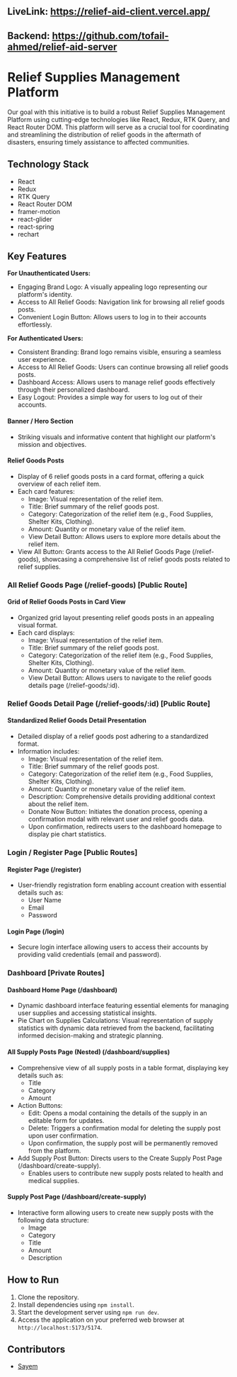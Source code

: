 ## LiveLink: https://relief-aid-client.vercel.app/
## Backend: https://github.com/tofail-ahmed/relief-aid-server
# Relief Supplies Management Platform

Our goal with this initiative is to build a robust Relief Supplies Management Platform using cutting-edge technologies like React, Redux, RTK Query, and React Router DOM. This platform will serve as a crucial tool for coordinating and streamlining the distribution of relief goods in the aftermath of disasters, ensuring timely assistance to affected communities.

## Technology Stack

- React
- Redux
- RTK Query
- React Router DOM
- framer-motion
- react-glider
- react-spring
- rechart

## Key Features

**For Unauthenticated Users:**
- Engaging Brand Logo: A visually appealing logo representing our platform's identity.
- Access to All Relief Goods: Navigation link for browsing all relief goods posts.
- Convenient Login Button: Allows users to log in to their accounts effortlessly.

**For Authenticated Users:**
- Consistent Branding: Brand logo remains visible, ensuring a seamless user experience.
- Access to All Relief Goods: Users can continue browsing all relief goods posts.
- Dashboard Access: Allows users to manage relief goods effectively through their personalized dashboard.
- Easy Logout: Provides a simple way for users to log out of their accounts.

#### Banner / Hero Section
- Striking visuals and informative content that highlight our platform's mission and objectives.

#### Relief Goods Posts
- Display of 6 relief goods posts in a card format, offering a quick overview of each relief item.
- Each card features:
  - Image: Visual representation of the relief item.
  - Title: Brief summary of the relief goods post.
  - Category: Categorization of the relief item (e.g., Food Supplies, Shelter Kits, Clothing).
  - Amount: Quantity or monetary value of the relief item.
  - View Detail Button: Allows users to explore more details about the relief item.
- View All Button: Grants access to the All Relief Goods Page (/relief-goods), showcasing a comprehensive list of relief goods posts related to relief supplies.

### All Relief Goods Page (/relief-goods) [Public Route]

#### Grid of Relief Goods Posts in Card View
- Organized grid layout presenting relief goods posts in an appealing visual format.
- Each card displays:
  - Image: Visual representation of the relief item.
  - Title: Brief summary of the relief goods post.
  - Category: Categorization of the relief item (e.g., Food Supplies, Shelter Kits, Clothing).
  - Amount: Quantity or monetary value of the relief item.
  - View Detail Button: Allows users to navigate to the relief goods details page (/relief-goods/:id).

### Relief Goods Detail Page (/relief-goods/:id) [Public Route]

#### Standardized Relief Goods Detail Presentation
- Detailed display of a relief goods post adhering to a standardized format.
- Information includes:
  - Image: Visual representation of the relief item.
  - Title: Brief summary of the relief goods post.
  - Category: Categorization of the relief item (e.g., Food Supplies, Shelter Kits, Clothing).
  - Amount: Quantity or monetary value of the relief item.
  - Description: Comprehensive details providing additional context about the relief item.
  - Donate Now Button: Initiates the donation process, opening a confirmation modal with relevant user and relief goods data.
  - Upon confirmation, redirects users to the dashboard homepage to display pie chart statistics.

### Login / Register Page [Public Routes]

#### Register Page (/register)
- User-friendly registration form enabling account creation with essential details such as:
  - User Name
  - Email
  - Password

#### Login Page (/login)
- Secure login interface allowing users to access their accounts by providing valid credentials (email and password).

### Dashboard [Private Routes]

#### Dashboard Home Page (/dashboard)
- Dynamic dashboard interface featuring essential elements for managing user supplies and accessing statistical insights.
- Pie Chart on Supplies Calculations: Visual representation of supply statistics with dynamic data retrieved from the backend, facilitating informed decision-making and strategic planning.

#### All Supply Posts Page (Nested) (/dashboard/supplies)
- Comprehensive view of all supply posts in a table format, displaying key details such as:
  - Title
  - Category
  - Amount
- Action Buttons:
  - Edit: Opens a modal containing the details of the supply in an editable form for updates.
  - Delete: Triggers a confirmation modal for deleting the supply post upon user confirmation.
  - Upon confirmation, the supply post will be permanently removed from the platform.
- Add Supply Post Button: Directs users to the Create Supply Post Page (/dashboard/create-supply).
  - Enables users to contribute new supply posts related to health and medical supplies.

#### Supply Post Page (/dashboard/create-supply)
- Interactive form allowing users to create new supply posts with the following data structure:
  - Image
  - Category
  - Title
  - Amount
  - Description


## How to Run

1. Clone the repository.
2. Install dependencies using `npm install`.
3. Start the development server using `npm run dev`.
4. Access the application on your preferred web browser at `http://localhost:5173/5174`.

## Contributors

- [Sayem](https://github.com/tofail-ahmed)
